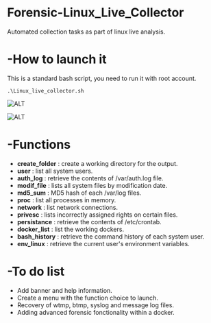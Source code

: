 # Forensic-Linux_Live_Collector
Automated collection tasks as part of linux live analysis.

# -How to launch it
This is a standard bash script, you need to run it with root account.

  `.\Linux_live_collector.sh`

  ![ALT](/Referentiel/launch_1.png)

  ![ALT](/Referentiel/launch_2.png)

# -Functions
  - **create_folder** : create a working directory for the output.
  - **user** : list all system users.
  - **auth_log** : retrieve the contents of /var/auth.log file.
  - **modif_file** : lists all system files by modification date.
  - **md5_sum** : MD5 hash of each /var/log files.
  - **proc** : list all processes in memory.
  - **network** : list network connections.
  - **privesc** : lists incorrectly assigned rights on certain files.
  - **persistance** : retrieve the contents of /etc/crontab.
  - **docker_list** : list the working dockers.
  - **bash_history** : retrieve the command history of each system user.
  - **env_linux** : retrieve the current user's environment variables.

# -To do list
  - Add banner and help information.
  - Create a menu with the function choice to launch.
  - Recovery of wtmp, btmp, syslog and message log files.
  - Adding advanced forensic fonctionality within a docker. 



